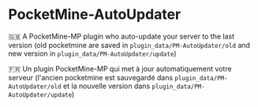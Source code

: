 # PocketMine-AutoUpdater

🇬🇧 A PocketMine-MP plugin who auto-update your server to the last version (old pocketmine are saved in `plugin_data/PM-AutoUpdater/old` and new version in `plugin_data/PM-AutoUpdater/update`)

🇫🇷 Un plugin PocketMine-MP qui met à jour automatiquement votre serveur (l'ancien pocketmine est sauvegardé dans `plugin_data/PM-AutoUpdater/old` et la nouvelle version dans `plugin_data/PM-AutoUpdater/update`)

